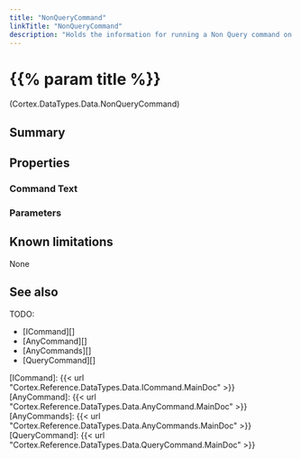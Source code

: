 ```yaml
---
title: "NonQueryCommand"
linkTitle: "NonQueryCommand"
description: "Holds the information for running a Non Query command on a data source."
---
```


# {{% param title %}}

<p class="namespace">(Cortex.DataTypes.Data.NonQueryCommand)</p>

## Summary

## Properties

### Command Text

### Parameters

## Known limitations

None

## See also

TODO:

- [ICommand][]
- [AnyCommand][]
- [AnyCommands][]
- [QueryCommand][]

[ICommand]: {{< url "Cortex.Reference.DataTypes.Data.ICommand.MainDoc" >}}
[AnyCommand]: {{< url "Cortex.Reference.DataTypes.Data.AnyCommand.MainDoc" >}}
[AnyCommands]: {{< url "Cortex.Reference.DataTypes.Data.AnyCommands.MainDoc" >}}
[QueryCommand]: {{< url "Cortex.Reference.DataTypes.Data.QueryCommand.MainDoc" >}}
